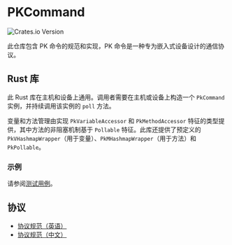 # PKCommand

![Crates.io Version](https://img.shields.io/crates/v/pk-command)

此仓库包含 PK 命令的规范和实现，PK 命令是一种专为嵌入式设备设计的通信协议。

## Rust 库

此 Rust 库在主机和设备上通用。调用者需要在主机或设备上构造一个 `PkCommand` 实例，并持续调用该实例的 `poll` 方法。

变量和方法管理由实现 `PkVariableAccessor` 和 `PkMethodAccessor` 特征的类型提供，其中方法的非阻塞机制基于 `Pollable` 特征。此库还提供了预定义的 `PkVHashmapWrapper`（用于变量）、`PkMHashmapWrapper`（用于方法）和 `PkPollable`。

### 示例

请参阅[测试用例](/tests/pk_command_simulation.rs)。

## 协议

- [协议规范（英语）](/Specification.md)
- [协议规范（中文）](/Specification_zh.md)
